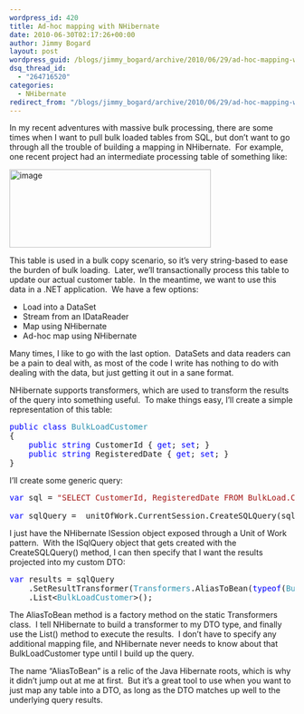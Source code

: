 ```yaml
---
wordpress_id: 420
title: Ad-hoc mapping with NHibernate
date: 2010-06-30T02:17:26+00:00
author: Jimmy Bogard
layout: post
wordpress_guid: /blogs/jimmy_bogard/archive/2010/06/29/ad-hoc-mapping-with-nhibernate.aspx
dsq_thread_id:
  - "264716520"
categories:
  - NHibernate
redirect_from: "/blogs/jimmy_bogard/archive/2010/06/29/ad-hoc-mapping-with-nhibernate.aspx/"
---
```

In my recent adventures with massive bulk processing, there are some times when I want to pull bulk loaded tables from SQL, but don’t want to go through all the trouble of building a mapping in NHibernate.&#160; For example, one recent project had an intermediate processing table of something like:

[<img style="border-bottom: 0px;border-left: 0px;border-top: 0px;border-right: 0px" border="0" alt="image" src="https://lostechies.com/content/jimmybogard/uploads/2011/03/image_thumb_2656431D.png" width="356" height="138" />](https://lostechies.com/content/jimmybogard/uploads/2011/03/image_26C27612.png) 

This table is used in a bulk copy scenario, so it’s very string-based to ease the burden of bulk loading.&#160; Later, we’ll transactionally process this table to update our actual customer table.&#160; In the meantime, we want to use this data in a .NET application.&#160; We have a few options:

  * Load into a DataSet
  * Stream from an IDataReader
  * Map using NHibernate
  * Ad-hoc map using NHibernate

Many times, I like to go with the last option.&#160; DataSets and data readers can be a pain to deal with, as most of the code I write has nothing to do with dealing with the data, but just getting it out in a sane format.

NHibernate supports transformers, which are used to transform the results of the query into something useful.&#160; To make things easy, I’ll create a simple representation of this table:

<pre><span style="color: blue">public class </span><span style="color: #2b91af">BulkLoadCustomer
</span>{
    <span style="color: blue">public string </span>CustomerId { <span style="color: blue">get</span>; <span style="color: blue">set</span>; }
    <span style="color: blue">public string </span>RegisteredDate { <span style="color: blue">get</span>; <span style="color: blue">set</span>; }
}</pre>

[](http://11011.net/software/vspaste)

I’ll create some generic query:

<pre><span style="color: blue">var </span>sql = <span style="color: #a31515">"SELECT CustomerId, RegisteredDate FROM BulkLoad.Customer"</span>;

<span style="color: blue">var </span>sqlQuery = _unitOfWork.CurrentSession.CreateSQLQuery(sql);</pre>

[](http://11011.net/software/vspaste)

I just have the NHibernate ISession object exposed through a Unit of Work pattern.&#160; With the ISqlQuery object that gets created with the CreateSQLQuery() method, I can then specify that I want the results projected into my custom DTO:

<pre><span style="color: blue">var </span>results = sqlQuery
    .SetResultTransformer(<span style="color: #2b91af">Transformers</span>.AliasToBean(<span style="color: blue">typeof</span>(<span style="color: #2b91af">BulkLoadCustomer</span>)))
    .List&lt;<span style="color: #2b91af">BulkLoadCustomer</span>&gt;();</pre>

[](http://11011.net/software/vspaste)

The AliasToBean method is a factory method on the static Transformers class.&#160; I tell NHibernate to build a transformer to my DTO type, and finally use the List() method to execute the results.&#160; I don’t have to specify any additional mapping file, and NHibernate never needs to know about that BulkLoadCustomer type until I build up the query.

The name “AliasToBean” is a relic of the Java Hibernate roots, which is why it didn’t jump out at me at first.&#160; But it’s a great tool to use when you want to just map any table into a DTO, as long as the DTO matches up well to the underlying query results.